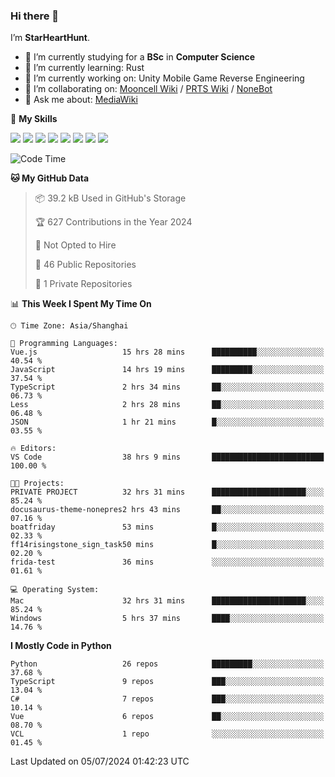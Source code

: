 ### Hi there 👋

I’m **StarHeartHunt**.

- 🏫 I’m currently studying for a **BSc** in **Computer Science**
- 🌱 I’m currently learning: Rust
- 🔭 I’m currently working on: Unity Mobile Game Reverse Engineering
- 👯 I’m collaborating on: [Mooncell Wiki](https://fgo.wiki/) / [PRTS Wiki](http://prts.wiki/) / [NoneBot](https://github.com/nonebot)
- 💬 Ask me about: [MediaWiki](https://www.mediawiki.org)

🌟 **My Skills**

![](https://img.shields.io/badge/-Python-3e74a2?style=flat-square&logo=Python&logoColor=fff)
![](https://img.shields.io/badge/-Node.js-339933?style=flat-square&logo=node.js&logoColor=fff)
![](https://img.shields.io/badge/-Vue-4fc08d?style=flat-square&logo=vue.js&logoColor=fff)
![](https://img.shields.io/badge/-React-2d98ce?style=flat-square&logo=React&logoColor=fff)
![](https://img.shields.io/badge/-TypeScript-3178C6?style=flat-square&logo=TypeScript&logoColor=fff)
![](https://img.shields.io/badge/-Docker-2496ED?style=flat-square&logo=Docker&logoColor=fff)
![](https://img.shields.io/badge/-Linux-000000?style=flat-square&logo=Linux&logoColor=fff)
![](https://img.shields.io/badge/-Dotnet-512bd4?style=flat-square&logo=.net&logoColor=fff)

<!--START_SECTION:waka-->
![Code Time](http://img.shields.io/badge/Code%20Time-1%2C176%20hrs%2047%20mins-blue)

**🐱 My GitHub Data** 

> 📦 39.2 kB Used in GitHub's Storage 
 > 
> 🏆 627 Contributions in the Year 2024
 > 
> 🚫 Not Opted to Hire
 > 
> 📜 46 Public Repositories 
 > 
> 🔑 1 Private Repositories 
 > 
📊 **This Week I Spent My Time On** 

```text
🕑︎ Time Zone: Asia/Shanghai

💬 Programming Languages: 
Vue.js                   15 hrs 28 mins      ██████████░░░░░░░░░░░░░░░   40.54 % 
JavaScript               14 hrs 19 mins      █████████░░░░░░░░░░░░░░░░   37.54 % 
TypeScript               2 hrs 34 mins       ██░░░░░░░░░░░░░░░░░░░░░░░   06.73 % 
Less                     2 hrs 28 mins       ██░░░░░░░░░░░░░░░░░░░░░░░   06.48 % 
JSON                     1 hr 21 mins        █░░░░░░░░░░░░░░░░░░░░░░░░   03.55 % 

🔥 Editors: 
VS Code                  38 hrs 9 mins       █████████████████████████   100.00 % 

🐱‍💻 Projects: 
PRIVATE PROJECT          32 hrs 31 mins      █████████████████████░░░░   85.24 % 
docusaurus-theme-nonepres2 hrs 43 mins       ██░░░░░░░░░░░░░░░░░░░░░░░   07.16 % 
boatfriday               53 mins             █░░░░░░░░░░░░░░░░░░░░░░░░   02.33 % 
ff14risingstone_sign_task50 mins             █░░░░░░░░░░░░░░░░░░░░░░░░   02.20 % 
frida-test               36 mins             ░░░░░░░░░░░░░░░░░░░░░░░░░   01.61 % 

💻 Operating System: 
Mac                      32 hrs 31 mins      █████████████████████░░░░   85.24 % 
Windows                  5 hrs 37 mins       ████░░░░░░░░░░░░░░░░░░░░░   14.76 % 
```

**I Mostly Code in Python** 

```text
Python                   26 repos            █████████░░░░░░░░░░░░░░░░   37.68 % 
TypeScript               9 repos             ███░░░░░░░░░░░░░░░░░░░░░░   13.04 % 
C#                       7 repos             ███░░░░░░░░░░░░░░░░░░░░░░   10.14 % 
Vue                      6 repos             ██░░░░░░░░░░░░░░░░░░░░░░░   08.70 % 
VCL                      1 repo              ░░░░░░░░░░░░░░░░░░░░░░░░░   01.45 % 
```




 Last Updated on 05/07/2024 01:42:23 UTC
<!--END_SECTION:waka-->
